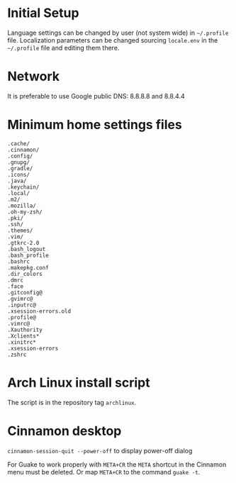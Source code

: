 
# Initial Setup
Language settings can be changed by user (not system wide) in `~/.profile` file. Localization
parameters can be changed sourcing `locale.env` in the `~/.profile` file and editing
them there.

# Network
It is preferable to use Google public DNS: 8.8.8.8 and 8.8.4.4

# Minimum home settings files
```
.cache/
.cinnamon/
.config/
.gnupg/
.gradle/
.icons/
.java/
.keychain/
.local/
.m2/
.mozilla/
.oh-my-zsh/
.pki/
.ssh/
.themes/
.vim/
.gtkrc-2.0
.bash_logout
.bash_profile
.bashrc
.makepkg.conf
.dir_colors
.dmrc
.face
.gitconfig@
.gvimrc@
.inputrc@
.xsession-errors.old
.profile@
.vimrc@
.Xauthority
.Xclients*
.xinitrc*
.xsession-errors
.zshrc
```

# Arch Linux install script
The script is in the repository tag `archlinux`.

# Cinnamon desktop
`cinnamon-session-quit --power-off` to display power-off dialog

For Guake to work properly with `META+CR` the `META` shortcut in the Cinnamon menu must be deleted.
Or map `META+CR` to the command `guake -t`.

